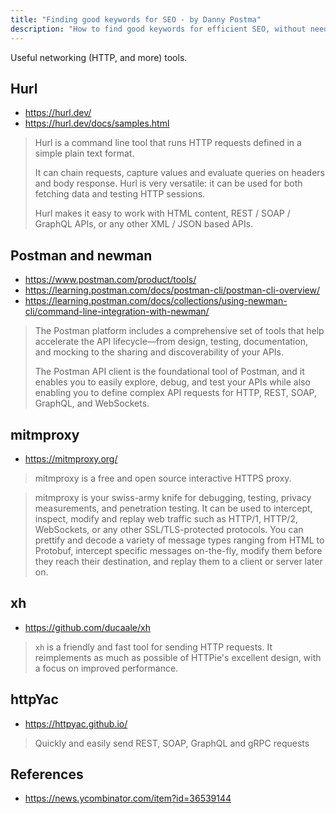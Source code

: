```yaml
---
title: "Finding good keywords for SEO - by Danny Postma"
description: "How to find good keywords for efficient SEO, without needing an audience."
---
```


Useful networking (HTTP, and more) tools.

## Hurl

- https://hurl.dev/
- https://hurl.dev/docs/samples.html

> Hurl is a command line tool that runs HTTP requests defined in a simple plain text format.
>
> It can chain requests, capture values and evaluate queries on headers and body response. Hurl is very versatile: it can be used for both fetching data and testing HTTP sessions.
>
> Hurl makes it easy to work with HTML content, REST / SOAP / GraphQL APIs, or any other XML / JSON based APIs.

## Postman and newman

- https://www.postman.com/product/tools/
- https://learning.postman.com/docs/postman-cli/postman-cli-overview/
- https://learning.postman.com/docs/collections/using-newman-cli/command-line-integration-with-newman/

> The Postman platform includes a comprehensive set of tools that help accelerate the API lifecycle—from design, testing, documentation, and mocking to the sharing and discoverability of your APIs.
>
> The Postman API client is the foundational tool of Postman, and it enables you to easily explore, debug, and test your APIs while also enabling you to define complex API requests for HTTP, REST, SOAP, GraphQL, and WebSockets.

## mitmproxy

- https://mitmproxy.org/

> mitmproxy is a free and open source interactive HTTPS proxy.

> mitmproxy is your swiss-army knife for debugging, testing, privacy measurements, and penetration testing. It can be used to intercept, inspect, modify and replay web traffic such as HTTP/1, HTTP/2, WebSockets, or any other SSL/TLS-protected protocols. You can prettify and decode a variety of message types ranging from HTML to Protobuf, intercept specific messages on-the-fly, modify them before they reach their destination, and replay them to a client or server later on.

## xh

- https://github.com/ducaale/xh

> `xh` is a friendly and fast tool for sending HTTP requests. It reimplements as much as possible of HTTPie's excellent design, with a focus on improved performance.

## httpYac

- https://httpyac.github.io/

> Quickly and easily send REST, SOAP, GraphQL and gRPC requests

## References

- https://news.ycombinator.com/item?id=36539144
